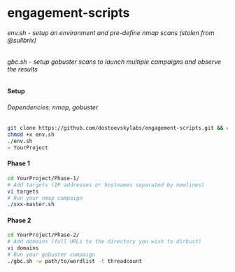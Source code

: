 # engagement-scripts
###### env.sh - setup an environment and pre-define nmap scans (stolen from @sullbrix)
###### gbc.sh - setup gobuster scans to launch multiple campaigns and observe the results

#### Setup
###### Dependencies: nmap, gobuster
```bash
git clone https://github.com/dostoevskylabs/engagement-scripts.git && cd engagement-scripts
chmod +x env.sh
./env.sh
> YourProject
```

#### Phase 1
```bash
cd YourProject/Phase-1/
# Add targets (IP addresses or hostnames separated by newlines)
vi targets 
# Run your nmap campaign
./xxx-master.sh
```

#### Phase 2
```bash
cd YourProject/Phase-2/
# Add domains (full URLs to the directory you wish to dirbust)
vi domains
# Run your gobuster campaign
./gbc.sh -w path/to/wordlist -t threadcount
```

